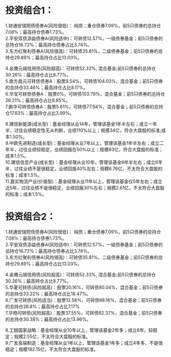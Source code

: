 # 投资组合1：
1.财通安瑞短债债券A(风险很低)： 纯债；重仓债券7.09%，前5只债券的总持仓7.08%；最高持仓债券1.73%。    
2.平安双债添益债券A(风险适中)：可转债12.57%，一级债券基金；前5只债券的总持仓16.72%；最高持仓债券占比3.74%。      
3.东方红聚利债券A(风险很高)：可转债35.81%，二级债券基金；前5只债券的总持仓29.89%；最高持仓占比13.03%。     

4.金鹰元祺信用债(风险超高)：可转债52.33%, 混合基金;前5只债券的总持仓30.26%；最高持仓占比8.77%。     
5.南方昌元可转债债券A：股票9.54%，可转债104.03%，混合基金；前5只债券的总持仓33.46%；最高持仓占比8.17%。      
6.华宝可转债债券A：股票0%，可转债103.79%，混合基金；前5只债券的总持仓26.21%；最高持仓占比8.85%。    
7.鹏华可转债债券A：股票5.61%，可转债77.94%，混合基金；前5只债券的总持仓17.63%；最高持仓占比3.99%。      

8.建信新能源(成长型)：基金经理从业14年，管理该基金1年半左右；成立一年半，过往业绩稳定性无从判断，业绩110%以上；规模34亿，符合大盘股的标准;成本1.50%。             
9.中欧先进制造(成长型)：基金经理从业7年以上，管理该基金1年半左右；成立二年半，过往业绩较稳定，业绩回报在50%以上；规模63亿，符合大盘股的标准；成本1.5%。           
10.建信信息产业(成长型)：基金经理从业10年，管理该基金6年半左右；成立6年半，过往业绩不是很稳定，业绩回报40%左右；规模6.76亿，不太符合大盘股的标准；成本1.5%。            
11.嘉实物流产业(价值型)：基金经理从业11年以上，管理该基金仅5年左右；成立近5年，过往业绩不是很稳定，业绩回报30%左右；规模2.61亿，不太符合大盘股的标准；成本1.5%。          

# 投资组合2：

1.财通安瑞短债债券A(风险很低)： 纯债；重仓债券7.09%，前5只债券的总持仓7.08%；最高持仓债券1.73%。          
2.平安双债添益债券A(风险适中)：可转债12.57%，一级债券基金；前5只债券的总持仓16.72%；最高持仓债券占比3.74%。           
3.东方红聚利债券A(风险很高)：可转债35.81%，二级债券基金；前5只债券的总持仓29.89%；最高持仓占比13.03%。          

4.金鹰元祺信用债(风险超高)：可转债52.33%, 混合基金;前5只债券的总持仓30.26%；最高持仓占比8.77%。          
5.华夏可转债(风险超高)：股票20.16%，可转债80.04%，混合基金；前5只债券的总持仓33.22%；最高持仓占比18.47%。        
6.广发可转债(风险适当)：股票12.58%，可转债88.16%，混合基金；前5只债券的总持仓28.8%；最高持仓占比7.17%         
7.华商可转债(风险超高)：股票37.55%，可转债82.37%，混合基金；前5只债券的总持仓30.38%；最高持仓占比13.96%。         

8.工银国家战略：基金经理从业10年以上，管理该基金2年多；成立6年，较稳定；规模2.55亿，不太符合大盘股的标准。       
9.广发高端制造：基金经理从业1年以上，管理该基金1年多；成立4年多，不是很稳定；规模182.15亿，不太符合大盘股的标准。     
